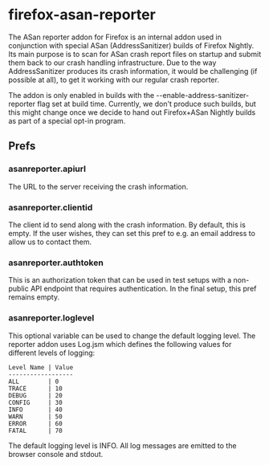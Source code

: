 # firefox-asan-reporter

The ASan reporter addon for Firefox is an internal addon used in conjunction
with special ASan (AddressSanitizer) builds of Firefox Nightly. Its main purpose
is to scan for ASan crash report files on startup and submit them back to our
crash handling infrastructure. Due to the way AddressSanitizer produces its
crash information, it would be challenging (if possible at all), to get it
working with our regular crash reporter.

The addon is only enabled in builds with the --enable-address-sanitizer-reporter
flag set at build time. Currently, we don't produce such builds, but this might
change once we decide to hand out Firefox+ASan Nightly builds as part of a
special opt-in program.

## Prefs

### asanreporter.apiurl

The URL to the server receiving the crash information.

### asanreporter.clientid

The client id to send along with the crash information. By default, this is
empty. If the user wishes, they can set this pref to e.g. an email address to
allow us to contact them.

### asanreporter.authtoken

This is an authorization token that can be used in test setups with a non-public
API endpoint that requires authentication. In the final setup, this pref remains
empty.

### asanreporter.loglevel

This optional variable can be used to change the default logging level. The
reporter addon uses Log.jsm which defines the following values for different
levels of logging:

    Level Name | Value
    ------------------
    ALL        | 0
    TRACE      | 10
    DEBUG      | 20
    CONFIG     | 30
    INFO       | 40
    WARN       | 50
    ERROR      | 60
    FATAL      | 70

The default logging level is INFO. All log messages are emitted to the browser
console and stdout.
